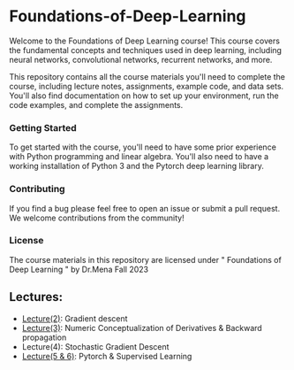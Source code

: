 # Foundations-of-Deep-Learning
 Welcome to the Foundations of Deep Learning course! This course covers the fundamental concepts and techniques used in deep learning, including neural networks, convolutional networks, recurrent networks, and more.

This repository contains all the course materials you'll need to complete the course, including lecture notes, assignments, example code, and data sets. You'll also find documentation on how to set up your environment, run the code examples, and complete the assignments.

### Getting Started
To get started with the course, you'll need to have some prior experience with Python programming and linear algebra. You'll also need to have a working installation of Python 3 and the Pytorch deep learning library. 


### Contributing
If you find a bug please feel free to open an issue or submit a pull request. We welcome contributions from the community!


### License
The course materials in this repository are licensed under " Foundations of Deep Learning " by Dr.Mena Fall 2023

## Lectures:
* [Lecture(2)](https://github.com/Youssef-Ashraf71/Foundations-of-Deep-Learning/tree/main/Lecture%202): Gradient descent
* [Lecture(3)](https://github.com/Youssef-Ashraf71/Foundations-of-Deep-Learning/tree/main/Lecture%203): Numeric Conceptualization of Derivatives & Backward propagation
* Lecture(4): Stochastic Gradient Descent 
* [Lecture(5 & 6)](https://github.com/Youssef-Ashraf71/Foundations-of-Deep-Learning/tree/main/Lecture%205%266): Pytorch & Supervised Learning

